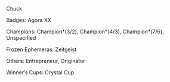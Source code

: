 Chuck

Badges: Agora XX

Champions: Champion*(3/2), Champion*(4/3), Champion*(7/6), Unspecified

Frozen Ephemeras: Zeitgeist

Others: Entrepreneur, Originator

Winner’s Cups: Crystal Cup


